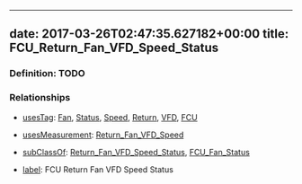 
---
date: 2017-03-26T02:47:35.627182+00:00
title: FCU_Return_Fan_VFD_Speed_Status
---
### Definition: TODO

### Relationships

* [usesTag](https://brickschema.org/schema/1.0/BrickFrame#usesTag): [Fan](https://brickschema.org/schema/1.0/BrickTag#Fan), [Status](https://brickschema.org/schema/1.0/BrickTag#Status), [Speed](https://brickschema.org/schema/1.0/BrickTag#Speed), [Return](https://brickschema.org/schema/1.0/BrickTag#Return), [VFD](https://brickschema.org/schema/1.0/BrickTag#VFD), [FCU](https://brickschema.org/schema/1.0/BrickTag#FCU)

* [usesMeasurement](https://brickschema.org/schema/1.0/BrickFrame#usesMeasurement): [Return_Fan_VFD_Speed](https://brickschema.org/schema/1.0/Brick#Return_Fan_VFD_Speed)

* [subClassOf](http://www.w3.org/2000/01/rdf-schema#subClassOf): [Return_Fan_VFD_Speed_Status](https://brickschema.org/schema/1.0/Brick#Return_Fan_VFD_Speed_Status), [FCU_Fan_Status](https://brickschema.org/schema/1.0/Brick#FCU_Fan_Status)

* [label](http://www.w3.org/2000/01/rdf-schema#label): FCU Return Fan VFD Speed Status
